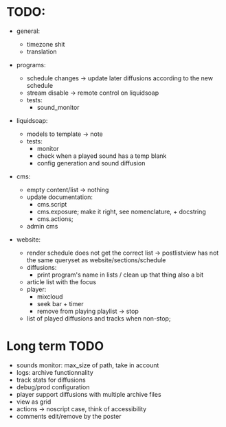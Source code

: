 
# TODO:
- general:
    - timezone shit
    - translation

- programs:
    - schedule changes -> update later diffusions according to the new schedule
    - stream disable -> remote control on liquidsoap
    - tests:
        - sound_monitor

- liquidsoap:
    - models to template -> note
    - tests:
        - monitor
        - check when a played sound has a temp blank
        - config generation and sound diffusion

- cms:
    - empty content/list -> nothing
    - update documentation:
        - cms.script
        - cms.exposure; make it right, see nomenclature, + docstring
        - cms.actions;
    - admin cms

- website:
    - render schedule does not get the correct list
        -> postlistview has not the same queryset as website/sections/schedule
    - diffusions:
        - print program's name in lists / clean up that thing also a bit
    - article list with the focus
    - player:
        - mixcloud
        - seek bar + timer
        - remove from playing playlist -> stop
    - list of played diffusions and tracks when non-stop;

# Long term TODO
- sounds monitor: max_size of path, take in account
- logs: archive functionnality
- track stats for diffusions
- debug/prod configuration
- player support diffusions with multiple archive files
- view as grid
- actions -> noscript case, think of accessibility
- comments edit/remove by the poster



